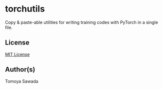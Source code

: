 # torchutils

Copy & paste-able utilities for writing training codes with PyTorch in a single file.

## License

[MIT License](./LICENSE)

## Author(s)

Tomoya Sawada
